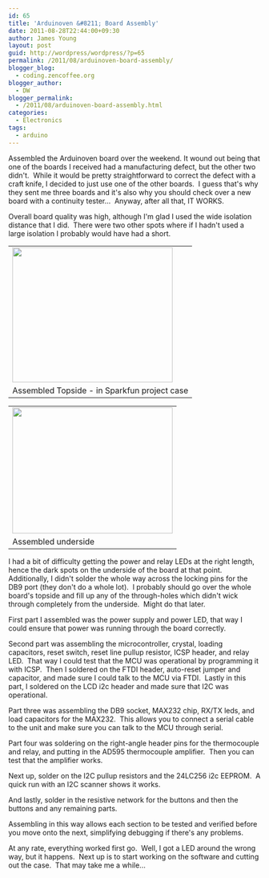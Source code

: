 ```yaml
---
id: 65
title: 'Arduinoven &#8211; Board Assembly'
date: 2011-08-28T22:44:00+09:30
author: James Young
layout: post
guid: http://wordpress/wordpress/?p=65
permalink: /2011/08/arduinoven-board-assembly/
blogger_blog:
  - coding.zencoffee.org
blogger_author:
  - DW
blogger_permalink:
  - /2011/08/arduinoven-board-assembly.html
categories:
  - Electronics
tags:
  - arduino
---
```

Assembled the Arduinoven board over the weekend. It wound out being that one of the boards I received had a manufacturing defect, but the other two didn't.  While it would be pretty straightforward to correct the defect with a craft knife, I decided to just use one of the other boards.  I guess that's why they sent me three boards and it's also why you should check over a new board with a continuity tester...  Anyway, after all that, IT WORKS.

Overall board quality was high, although I'm glad I used the wide isolation distance that I did.  There were two other spots where if I hadn't used a large isolation I probably would have had a short.

<table align="center" cellpadding="0" cellspacing="0">
  <tr>
    <td>
      <a href="https://i2.wp.com/2.bp.blogspot.com/-KEYYfhkLAr8/Tlq45H01BmI/AAAAAAAAAJg/UqBs94V-OGk/s1600/assembled_topside.JPG" imageanchor="1"><img border="0" height="269" src="https://i0.wp.com/2.bp.blogspot.com/-KEYYfhkLAr8/Tlq45H01BmI/AAAAAAAAAJg/UqBs94V-OGk/s320/assembled_topside.JPG?resize=320%2C269" width="320"  data-recalc-dims="1" /></a>
    </td>
  </tr>
  
  <tr>
    <td>
      Assembled Topside - in Sparkfun project case
    </td>
  </tr>
</table>

<a name="more"></a>



<table align="center" cellpadding="0" cellspacing="0">
  <tr>
    <td>
      <a href="https://i2.wp.com/2.bp.blogspot.com/-VipThsycr5Q/Tlq47ESOH7I/AAAAAAAAAJk/Bp7tsPdNA78/s1600/assembled_underside.JPG" imageanchor="1"><img border="0" height="251" src="https://i0.wp.com/2.bp.blogspot.com/-VipThsycr5Q/Tlq47ESOH7I/AAAAAAAAAJk/Bp7tsPdNA78/s320/assembled_underside.JPG?resize=320%2C251" width="320"  data-recalc-dims="1" /></a>
    </td>
  </tr>
  
  <tr>
    <td>
      Assembled underside
    </td>
  </tr>
</table>

I had a bit of difficulty getting the power and relay LEDs at the right length, hence the dark spots on the underside of the board at that point. Additionally, I didn't solder the whole way across the locking pins for the DB9 port (they don't do a whole lot).  I probably should go over the whole board's topside and fill up any of the through-holes which didn't wick through completely from the underside.  Might do that later.

First part I assembled was the power supply and power LED, that way I could ensure that power was running through the board correctly. 

Second part was assembling the microcontroller, crystal, loading capacitors, reset switch, reset line pullup resistor, ICSP header, and relay LED.  That way I could test that the MCU was operational by programming it with ICSP.  Then I soldered on the FTDI header, auto-reset jumper and capacitor, and made sure I could talk to the MCU via FTDI.  Lastly in this part, I soldered on the LCD i2c header and made sure that I2C was operational.

Part three was assembling the DB9 socket, MAX232 chip, RX/TX leds, and load capacitors for the MAX232.  This allows you to connect a serial cable to the unit and make sure you can talk to the MCU through serial.

Part four was soldering on the right-angle header pins for the thermocouple and relay, and putting in the AD595 thermocouple amplifier.  Then you can test that the amplifier works.

Next up, solder on the I2C pullup resistors and the 24LC256 i2c EEPROM.  A quick run with an I2C scanner shows it works.

And lastly, solder in the resistive network for the buttons and then the buttons and any remaining parts.

Assembling in this way allows each section to be tested and verified before you move onto the next, simplifying debugging if there's any problems.

At any rate, everything worked first go.  Well, I got a LED around the wrong way, but it happens.  Next up is to start working on the software and cutting out the case.  That may take me a while...